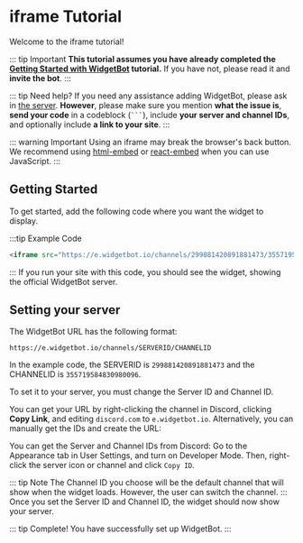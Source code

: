 # iframe Tutorial

Welcome to the iframe tutorial!

::: tip Important
**This tutorial assumes you have already completed the [Getting Started with WidgetBot](/tutorial/) tutorial.** If you have not, please read it and **invite the bot**.
:::

::: tip Need help?
If you need any assistance adding WidgetBot, please ask in [the server](https://discord.gg/NYBEhN7). **However**, please make sure you mention **what the issue is**, **send your code** in a codeblock (` ``` `), include **your server and channel IDs**, and optionally include **a link to your site**.
:::

::: warning Important
Using an iframe may break the browser's back button. We recommend using [html-embed](/embed/html-embed/tutorial) or [react-embed](/embed/react-embed/) when you can use JavaScript.
:::

## Getting Started

To get started, add the following code where you want the widget to display.

:::tip Example Code
```html
<iframe src="https://e.widgetbot.io/channels/299881420891881473/355719584830980096" allow="clipboard-write; fullscreen" height="600" width="800"></iframe>
```
:::
If you run your site with this code, you should see the widget, showing the official WidgetBot server.

## Setting your server

The WidgetBot URL has the following format:
```
https://e.widgetbot.io/channels/SERVERID/CHANNELID
```

In the example code, the SERVERID is `299881420891881473` and the CHANNELID is `355719584830980096`.

To set it to your server, you must change the Server ID and Channel ID.

You can get your URL by right-clicking the channel in Discord, clicking **Copy Link**, and editing `discord.com` to `e.widgetbot.io`. Alternatively, you can manually get the IDs and create the URL:

You can get the Server and Channel IDs from Discord: Go to the Appearance tab in User Settings, and turn on Developer Mode. Then, right-click the server icon or channel and click `Copy ID`.

::: tip Note
The Channel ID you choose will be the default channel that will show when the widget loads. However, the user can switch the channel.
:::
Once you set the Server ID and Channel ID, the widget should now show your server.

::: tip Complete!
You have successfully set up WidgetBot.
:::
